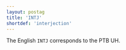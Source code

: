 ```yaml
---
layout: postag
title: 'INTJ'
shortdef: 'interjection'
---
```


The English `INTJ` corresponds to the PTB UH.
<!-- Interlanguage links updated Po 6. listopadu 2023, 21:41:25 CET -->
